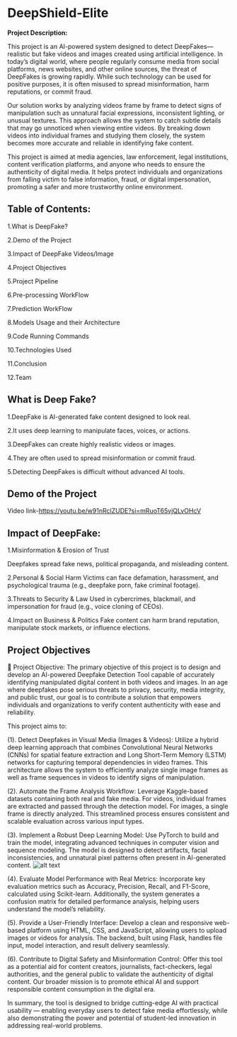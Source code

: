 # DeepShield-Elite

**Project Description:**

This project is an AI-powered system designed to detect DeepFakes—realistic but fake videos and images created using artificial intelligence. In today’s digital world, where people regularly consume media from social platforms, news websites, and other online sources, the threat of DeepFakes is growing rapidly. While such technology can be used for positive purposes, it is often misused to spread misinformation, harm reputations, or commit fraud.

Our solution works by analyzing videos frame by frame to detect signs of manipulation such as unnatural facial expressions, inconsistent lighting, or unusual textures. This approach allows the system to catch subtle details that may go unnoticed when viewing entire videos. By breaking down videos into individual frames and studying them closely, the system becomes more accurate and reliable in identifying fake content.

This project is aimed at media agencies, law enforcement, legal institutions, content verification platforms, and anyone who needs to ensure the authenticity of digital media. It helps protect individuals and organizations from falling victim to false information, fraud, or digital impersonation, promoting a safer and more trustworthy online environment.



## Table of Contents:
1.What is DeepFake?

2.Demo of the Project

3.Impact of DeepFake Videos/Image

4.Project Objectives

5.Project Pipeline

6.Pre-processing WorkFlow

7.Prediction WorkFlow

8.Models Usage and their Architecture

9.Code Running Commands

10.Technologies Used

11.Conclusion

12.Team
## What is Deep Fake?
1.DeepFake is AI-generated fake content designed to look real.

2.It uses deep learning to manipulate faces, voices, or actions.

3.DeepFakes can create highly realistic videos or images.

4.They are often used to spread misinformation or commit fraud.

5.Detecting DeepFakes is difficult without advanced AI tools.


## Demo of the Project
Video link-https://youtu.be/w91nRclZUDE?si=mRuoT65vjQLvOHcV
## Impact of DeepFake:
1.Misinformation & Erosion of Trust

Deepfakes spread fake news, political propaganda, and misleading content.

2.Personal & Social Harm
Victims can face defamation, harassment, and psychological trauma (e.g., deepfake porn, fake criminal footage).

3.Threats to Security & Law
Used in cybercrimes, blackmail, and impersonation for fraud (e.g., voice cloning of CEOs).


4.Impact on Business & Politics
Fake content can harm brand reputation, manipulate stock markets, or influence elections.



## Project Objectives
🎯 Project Objective:
The primary objective of this project is to design and develop an AI-powered Deepfake Detection Tool capable of accurately identifying manipulated digital content in both videos and images. In an age where deepfakes pose serious threats to privacy, security, media integrity, and public trust, our goal is to contribute a solution that empowers individuals and organizations to verify content authenticity with ease and reliability.

This project aims to:

(1). Detect Deepfakes in Visual Media (Images & Videos):
Utilize a hybrid deep learning approach that combines Convolutional Neural Networks (CNNs) for spatial feature extraction and Long Short-Term Memory (LSTM) networks for capturing temporal dependencies in video frames. This architecture allows the system to efficiently analyze single image frames as well as frame sequences in videos to identify signs of manipulation.

(2). Automate the Frame Analysis Workflow:
Leverage Kaggle-based datasets containing both real and fake media. For videos, individual frames are extracted and passed through the detection model. For images, a single frame is directly analyzed. This streamlined process ensures consistent and scalable evaluation across various input types.


(3). Implement a Robust Deep Learning Model:
Use PyTorch to build and train the model, integrating advanced techniques in computer vision and sequence modeling. The model is designed to detect artifacts, facial inconsistencies, and unnatural pixel patterns often present in AI-generated content.
![alt text](<"D:\DEEPFAKE_ALL\image\WhatsApp Image 2025-07-23 at 10.04.28_ad67c683.jpg">)

(4). Evaluate Model Performance with Real Metrics:
Incorporate key evaluation metrics such as Accuracy, Precision, Recall, and F1-Score, calculated using Scikit-learn. Additionally, the system generates a confusion matrix for detailed performance analysis, helping users understand the model’s reliability.

(5). Provide a User-Friendly Interface:
Develop a clean and responsive web-based platform using HTML, CSS, and JavaScript, allowing users to upload images or videos for analysis. The backend, built using Flask, handles file input, model interaction, and result delivery seamlessly.

(6). Contribute to Digital Safety and Misinformation Control:
Offer this tool as a potential aid for content creators, journalists, fact-checkers, legal authorities, and the general public to validate the authenticity of digital content. Our broader mission is to promote ethical AI and support responsible content consumption in the digital era.

In summary, the tool is designed to bridge cutting-edge AI with practical usability — enabling everyday users to detect fake media effortlessly, while also demonstrating the power and potential of student-led innovation in addressing real-world problems.
